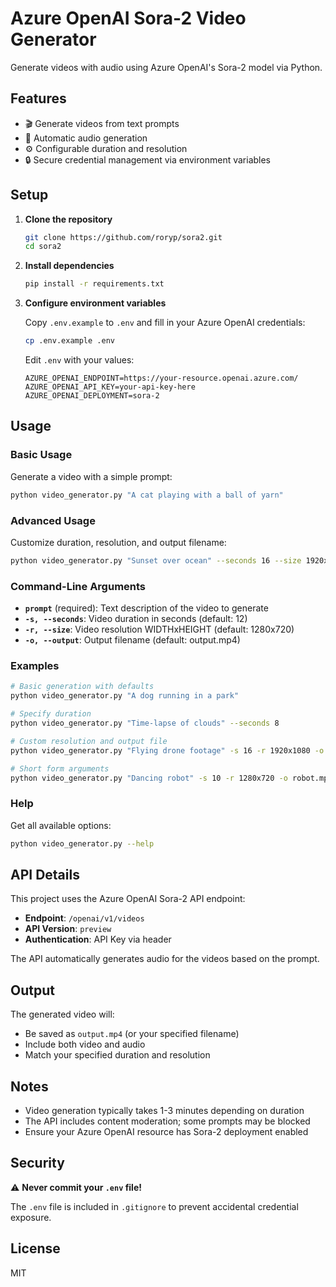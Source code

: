 # Azure OpenAI Sora-2 Video Generator

Generate videos with audio using Azure OpenAI's Sora-2 model via Python.

## Features

- 🎬 Generate videos from text prompts
- 🎵 Automatic audio generation
- ⚙️ Configurable duration and resolution
- 🔒 Secure credential management via environment variables

## Setup

1. **Clone the repository**
   ```bash
   git clone https://github.com/roryp/sora2.git
   cd sora2
   ```

2. **Install dependencies**
   ```bash
   pip install -r requirements.txt
   ```

3. **Configure environment variables**
   
   Copy `.env.example` to `.env` and fill in your Azure OpenAI credentials:
   ```bash
   cp .env.example .env
   ```
   
   Edit `.env` with your values:
   ```
   AZURE_OPENAI_ENDPOINT=https://your-resource.openai.azure.com/
   AZURE_OPENAI_API_KEY=your-api-key-here
   AZURE_OPENAI_DEPLOYMENT=sora-2
   ```

## Usage

### Basic Usage

Generate a video with a simple prompt:
```bash
python video_generator.py "A cat playing with a ball of yarn"
```

### Advanced Usage

Customize duration, resolution, and output filename:
```bash
python video_generator.py "Sunset over ocean" --seconds 16 --size 1920x1080 --output sunset.mp4
```

### Command-Line Arguments

- **`prompt`** (required): Text description of the video to generate
- **`-s, --seconds`**: Video duration in seconds (default: 12)
- **`-r, --size`**: Video resolution WIDTHxHEIGHT (default: 1280x720)
- **`-o, --output`**: Output filename (default: output.mp4)

### Examples

```bash
# Basic generation with defaults
python video_generator.py "A dog running in a park"

# Specify duration
python video_generator.py "Time-lapse of clouds" --seconds 8

# Custom resolution and output file
python video_generator.py "Flying drone footage" -s 16 -r 1920x1080 -o drone.mp4

# Short form arguments
python video_generator.py "Dancing robot" -s 10 -r 1280x720 -o robot.mp4
```

### Help

Get all available options:
```bash
python video_generator.py --help
```

## API Details

This project uses the Azure OpenAI Sora-2 API endpoint:
- **Endpoint**: `/openai/v1/videos`
- **API Version**: `preview`
- **Authentication**: API Key via header

The API automatically generates audio for the videos based on the prompt.

## Output

The generated video will:
- Be saved as `output.mp4` (or your specified filename)
- Include both video and audio
- Match your specified duration and resolution

## Notes

- Video generation typically takes 1-3 minutes depending on duration
- The API includes content moderation; some prompts may be blocked
- Ensure your Azure OpenAI resource has Sora-2 deployment enabled

## Security

⚠️ **Never commit your `.env` file!** 

The `.env` file is included in `.gitignore` to prevent accidental credential exposure.

## License

MIT

